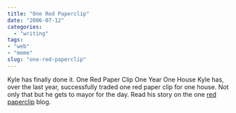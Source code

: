 ```yaml
---
title: "One Red Paperclip"
date: "2006-07-12"
categories:
  - "writing"
tags:
- "web"
- "meme"
slug: "one-red-paperclip"
---
```


 <!-- [![Photo sharing][image-1]][1] -->
Kyle has finally done it. One Red Paper Clip One Year One House Kyle has, over the last year, successfully traded one red paper clip for one house. Not only that but he gets to mayor for the day. Read his story on the one [red paperclip](https://oneredpaperclip.blogspot.com/) blog.
